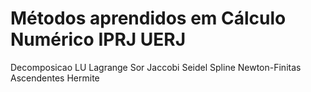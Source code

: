 # Métodos aprendidos em Cálculo Numérico IPRJ UERJ

Decomposicao LU
Lagrange
Sor
Jaccobi
Seidel
Spline
Newton-Finitas Ascendentes
Hermite